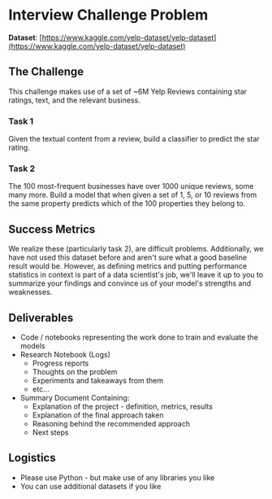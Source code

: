 
# Interview Challenge Problem

**Dataset**: [https://www.kaggle.com/yelp-dataset/yelp-dataset](https://www.kaggle.com/yelp-dataset/yelp-dataset)


## The Challenge
This challenge makes use of a set of ~6M Yelp Reviews containing star ratings, text, and the relevant business.

### Task 1

Given the textual content from a review, build a classifier to predict the star rating.

### Task 2

The 100 most-frequent businesses have over 1000 unique reviews, some many more.  Build a model that when given a set of 1, 5, or 10 reviews from the same property predicts which of the 100 properties they belong to.

## Success Metrics
We realize these (particularly task 2), are difficult problems.  Additionally, we have not used this dataset before and aren't sure what a good baseline result would be.  However, as defining metrics and putting performance statistics in context is part of a data scientist's job, we'll leave it up to you to summarize your findings and convince us of your model's strengths and weaknesses.

## Deliverables
- Code / notebooks representing the work done to train and evaluate the models
- Research Notebook (Logs)
	- Progress reports
	- Thoughts on the problem
	- Experiments and takeaways from them
	- etc...
- Summary Document Containing:
	- Explanation of the project - definition, metrics, results
	- Explanation of the final approach taken
	- Reasoning behind the recommended approach
	- Next steps

## Logistics

 - Please use Python - but make use of any libraries you like
 - You can use additional datasets if you like
